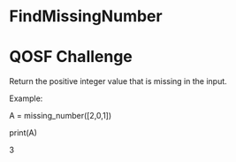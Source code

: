 # FindMissingNumber

# QOSF Challenge 




Return the positive integer value that is missing in the input.

Example:

A =  missing_number([2,0,1])

print(A)


3
